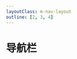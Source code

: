 ```yaml
---
layoutClass: m-nav-layout
outline: [2, 3, 4]
---
```


<script setup>
import MNavLinks from './components/MNavLinks.vue'

import { NAV_DATA } from './data'
</script>
<style src="./index.scss"></style>

# 导航栏

<MNavLinks v-for="{title, items} in NAV_DATA" :title="title" :items="items"/>

<br />
